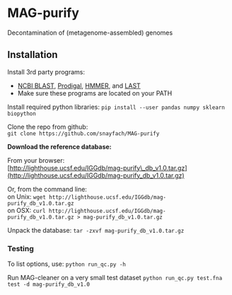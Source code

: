 # MAG-purify
Decontamination of (metagenome-assembled) genomes

## Installation

Install 3rd party programs:  	

* [NCBI BLAST](https://blast.ncbi.nlm.nih.gov/Blast.cgi?CMD=Web&PAGE_TYPE=BlastDocs&DOC_TYPE=Download), [Prodigal](https://github.com/hyattpd/Prodigal), [HMMER](http://hmmer.org/download.html), and [LAST](http://last.cbrc.jp)
* Make sure these programs are located on your PATH

Install required python libraries:
`pip install --user pandas numpy sklearn biopython`

Clone the repo from github:  
`git clone https://github.com/snayfach/MAG-purify`

<b>Download the reference database:</b>  

From your browser:   
[http://lighthouse.ucsf.edu/IGGdb/mag-purify\_db_v1.0.tar.gz](http://lighthouse.ucsf.edu/IGGdb/mag-purify_db_v1.0.tar.gz)

Or, from the command line:   
on Unix: `wget http://lighthouse.ucsf.edu/IGGdb/mag-purify_db_v1.0.tar.gz`  
on OSX: `curl http://lighthouse.ucsf.edu/IGGdb/mag-purify_db_v1.0.tar.gz > mag-purify_db_v1.0.tar.gz`

Unpack the database: `tar -zxvf mag-purify_db_v1.0.tar.gz`   



### Testing

To list options, use: `python run_qc.py -h`  

Run MAG-cleaner on a very small test dataset
`python run_qc.py test.fna test -d mag-purify_db_v1.0`


